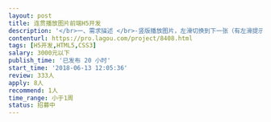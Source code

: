 ```yaml
---                
layout: post       
title: 连贯播放图片前端H5开发           
description: '</br>一、需求描述 </br>-竖版播放图片，左滑切换到下一张（有左滑提示标志），图片在播放时为动态展示效果 </br>-文案为浮动样式，全部浮现 </br>-插入背景音乐 </br>-色调 暖色系 </br>二、技术要求 </br>-图片为动态图片（小幅度动态-类似于车轮慢速转动）</br>'     
contenturl: https://pro.lagou.com/project/8408.html      
tags: [H5开发,HTML5,CSS3]            
salary: 3000元以下          
publish_time: '已发布 20 小时'         
start_time: '2018-06-13 12:05:36'           
review: 333人                   
apply: 8人                   
recommend: 1人                   
time_range: 小于1周              
status: 招募中                  
---                 
```

